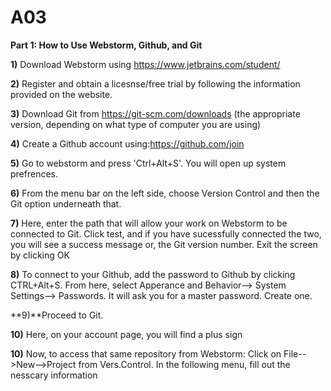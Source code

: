 # A03
**Part 1: How to Use Webstorm, Github, and Git**


**1)** Download Webstorm using https://www.jetbrains.com/student/ 


**2)** Register and obtain a licesnse/free trial by following the information provided on the website. 


**3)** Download Git from https://git-scm.com/downloads (the appropriate version, depending on what type of computer you are using)



**4)**  Create a Github account using:https://github.com/join



**5)** Go to webstorm and press 'Ctrl+Alt+S'. You will open up system prefrences. 


**6)** From the menu bar on the left side, choose Version Control and then the Git option underneath that.  



**7)** Here, enter the path that will allow your work on Webstorm to be connected to Git. Click test, and if you have sucessfully connected the two, you will see a success message or, the Git version number. Exit the screen by clicking OK




**8)** To connect to your Github, add the password to Github by clicking CTRL+Alt+S. From here, select Apperance and Behavior--> System Settings--> Passwords. It will ask you for a master password. Create one. 


**9)**Proceed to Git.



**10)** Here, on your account page, you will find a plus sign



**10)** Now, to access that same repository from Webstorm: Click on File-->New-->Project from Vers.Control. In the following menu, fill out the nesscary information




